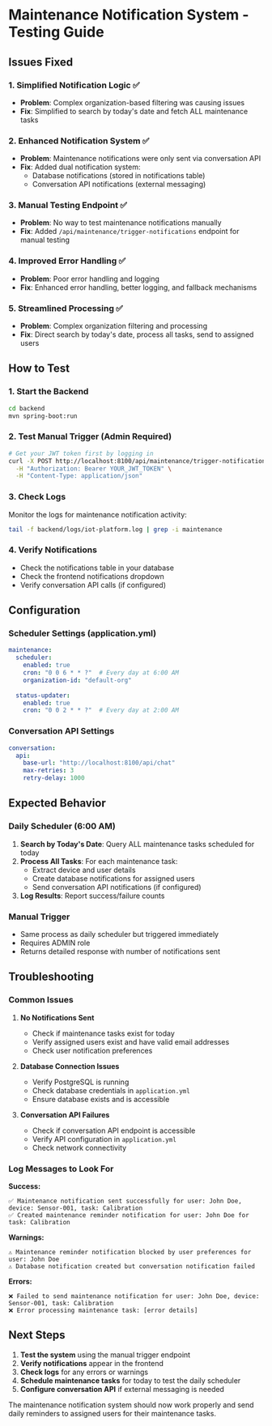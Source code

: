# Maintenance Notification System - Testing Guide

## Issues Fixed

### 1. **Simplified Notification Logic** ✅
- **Problem**: Complex organization-based filtering was causing issues
- **Fix**: Simplified to search by today's date and fetch ALL maintenance tasks

### 2. **Enhanced Notification System** ✅
- **Problem**: Maintenance notifications were only sent via conversation API
- **Fix**: Added dual notification system:
  - Database notifications (stored in notifications table)
  - Conversation API notifications (external messaging)

### 3. **Manual Testing Endpoint** ✅
- **Problem**: No way to test maintenance notifications manually
- **Fix**: Added `/api/maintenance/trigger-notifications` endpoint for manual testing

### 4. **Improved Error Handling** ✅
- **Problem**: Poor error handling and logging
- **Fix**: Enhanced error handling, better logging, and fallback mechanisms

### 5. **Streamlined Processing** ✅
- **Problem**: Complex organization filtering and processing
- **Fix**: Direct search by today's date, process all tasks, send to assigned users

## How to Test

### 1. **Start the Backend**
```bash
cd backend
mvn spring-boot:run
```

### 2. **Test Manual Trigger (Admin Required)**
```bash
# Get your JWT token first by logging in
curl -X POST http://localhost:8100/api/maintenance/trigger-notifications \
  -H "Authorization: Bearer YOUR_JWT_TOKEN" \
  -H "Content-Type: application/json"
```

### 3. **Check Logs**
Monitor the logs for maintenance notification activity:
```bash
tail -f backend/logs/iot-platform.log | grep -i maintenance
```

### 4. **Verify Notifications**
- Check the notifications table in your database
- Check the frontend notifications dropdown
- Verify conversation API calls (if configured)

## Configuration

### Scheduler Settings (application.yml)
```yaml
maintenance:
  scheduler:
    enabled: true
    cron: "0 0 6 * * ?"  # Every day at 6:00 AM
    organization-id: "default-org"
  
  status-updater:
    enabled: true
    cron: "0 0 2 * * ?"  # Every day at 2:00 AM
```

### Conversation API Settings
```yaml
conversation:
  api:
    base-url: "http://localhost:8100/api/chat"
    max-retries: 3
    retry-delay: 1000
```

## Expected Behavior

### Daily Scheduler (6:00 AM)
1. **Search by Today's Date**: Query ALL maintenance tasks scheduled for today
2. **Process All Tasks**: For each maintenance task:
   - Extract device and user details
   - Create database notifications for assigned users
   - Send conversation API notifications (if configured)
3. **Log Results**: Report success/failure counts

### Manual Trigger
- Same process as daily scheduler but triggered immediately
- Requires ADMIN role
- Returns detailed response with number of notifications sent

## Troubleshooting

### Common Issues

1. **No Notifications Sent**
   - Check if maintenance tasks exist for today
   - Verify assigned users exist and have valid email addresses
   - Check user notification preferences

2. **Database Connection Issues**
   - Verify PostgreSQL is running
   - Check database credentials in `application.yml`
   - Ensure database exists and is accessible

3. **Conversation API Failures**
   - Check if conversation API endpoint is accessible
   - Verify API configuration in `application.yml`
   - Check network connectivity

### Log Messages to Look For

**Success:**
```
✅ Maintenance notification sent successfully for user: John Doe, device: Sensor-001, task: Calibration
✅ Created maintenance reminder notification for user: John Doe for task: Calibration
```

**Warnings:**
```
⚠️ Maintenance reminder notification blocked by user preferences for user: John Doe
⚠️ Database notification created but conversation notification failed
```

**Errors:**
```
❌ Failed to send maintenance notification for user: John Doe, device: Sensor-001, task: Calibration
❌ Error processing maintenance task: [error details]
```

## Next Steps

1. **Test the system** using the manual trigger endpoint
2. **Verify notifications** appear in the frontend
3. **Check logs** for any errors or warnings
4. **Schedule maintenance tasks** for today to test the daily scheduler
5. **Configure conversation API** if external messaging is needed

The maintenance notification system should now work properly and send daily reminders to assigned users for their maintenance tasks.
